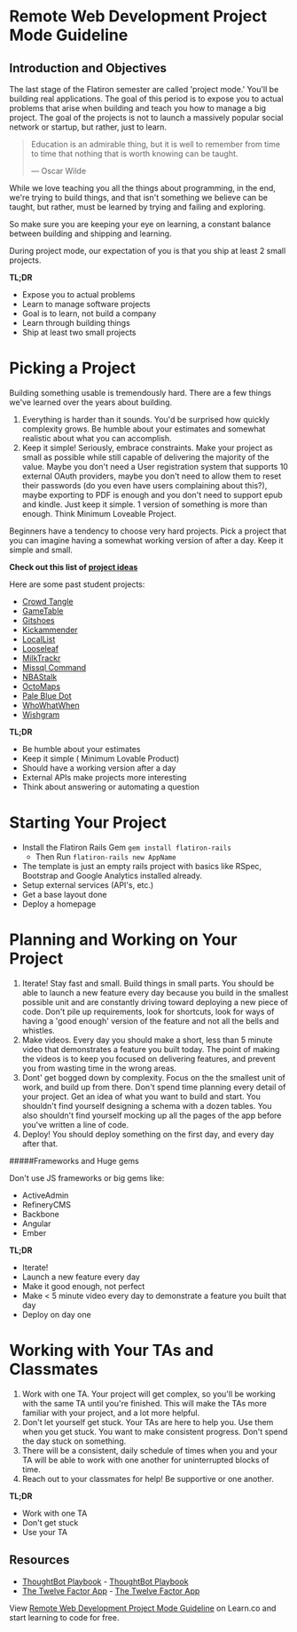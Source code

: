 

# Remote Web Development Project Mode Guideline

## Introduction and Objectives

The last stage of the Flatiron semester are called 'project mode.' You'll be building real applications. The goal of this period is to expose you to actual problems that arise when building and teach you how to manage a big project. The goal of the projects is not to launch a massively popular social network or startup, but rather, just to learn.

>Education is an admirable thing, but it is well to remember from time to time that nothing that is worth knowing can be taught.
>
> — Oscar Wilde

While we love teaching you all the things about programming, in the end, we're trying to build things, and that isn't something we believe can be taught, but rather, must be learned by trying and failing and exploring.

So make sure you are keeping your eye on learning, a constant balance between building and shipping and learning.

During project mode, our expectation of you is that you ship at least 2 small projects.

**TL;DR**
* Expose you to actual problems
* Learn to manage software projects
* Goal is to learn, not build a company
* Learn through building things
* Ship at least two small projects

# Picking a Project

Building something usable is tremendously hard. There are a few things we've learned over the years about building.

1. Everything is harder than it sounds. You'd be surprised how quickly complexity grows. Be humble about your estimates and somewhat realistic about what you can accomplish.
2. Keep it simple! Seriously, embrace constraints. Make your project as small as possible while still capable of delivering the majority of the value. Maybe you don't need a User registration system that supports 10 external OAuth providers, maybe you don't need to allow them to reset their passwords (do you even have users complaining about this?), maybe exporting to PDF is enough and you don't need to support epub and kindle. Just keep it simple. 1 version of something is more than enough. Think Minimum Loveable Project.

Beginners have a tendency to choose very hard projects. Pick a project that you can imagine having a somewhat working version of after a day. Keep it simple and small.

**Check out this list of [project ideas]()**

Here are some past student projects:

- [Crowd Tangle](http://www.crowdtangle.com/map)
- [GameTable](http://gametable.co/)
- [Gitshoes](http://www.gitshoes.com/)
- [Kickammender](http://162.243.246.245/)
- [LocalList](http://localist.herokuapp.com/)
- [Looseleaf](http://looseleaf.me/)
- [MilkTrackr](http://www.milktrackr.com/)
- [Missql Command](http://missqlcommand.com/)
- [NBAStalk](http://162.243.240.32/)
- [OctoMaps](http://octomaps.com)
- [Pale Blue Dot](http://palebluedot.herokuapp.com/)
- [WhoWhatWhen](http://192.241.176.112/)
- [Wishgram](http://162.243.119.229/)

**TL;DR**
* Be humble about your estimates
* Keep it simple ( Minimum Lovable Product)
* Should have a working version after a day
* External APIs make projects more interesting
* Think about answering or automating a question

# Starting Your Project

* Install the Flatiron Rails Gem `gem install flatiron-rails`
  * Then Run `flatiron-rails new AppName`
* The template is just an empty rails project with basics like RSpec, Bootstrap and Google Analytics installed already.
* Setup external services (API's, etc.)
* Get a base layout done
* Deploy a homepage

# Planning and Working on Your Project

1. Iterate! Stay fast and small. Build things in small parts. You should be able to launch a new feature every day because you build in the smallest possible unit and are constantly driving toward deploying a new piece of code. Don't pile up requirements, look for shortcuts, look for ways of having a 'good enough' version of the feature and not all the bells and whistles.
2. Make videos. Every day you should make a short, less than 5 minute video that demonstrates a feature you built today. The point of making the videos is to keep you focused on delivering features, and prevent you from wasting time in the wrong areas.
3. Dont' get bogged down by complexity. Focus on the the smallest unit of work, and build up from there. Don't spend time planning every detail of your project. Get an idea of what you want to build and start. You shouldn't find yourself designing a schema with a dozen tables. You also shouldn't find yourself mocking up all the pages of the app before you've written a line of code.
4. Deploy! You should deploy something on the first day, and every day after that.

#####Frameworks and Huge gems

Don't use JS frameworks or big gems like:
* ActiveAdmin
* RefineryCMS
* Backbone
* Angular
* Ember

**TL;DR**
* Iterate!
* Launch a new feature every day
* Make it good enough, not perfect
* Make < 5 minute video every day to demonstrate a feature you built that day
* Deploy on day one

# Working with Your TAs and Classmates

1. Work with one TA. Your project will get complex, so you'll be working with the same TA until you're finished. This will make the TAs more familiar with your project, and a lot more helpful.
2. Don't let yourself get stuck. Your TAs are here to help you. Use them when you get stuck. You want to make consistent progress. Don't spend the day stuck on something.
3. There will be a consistent, daily schedule of times when you and your TA will be able to work with one another for uninterrupted blocks of time.
4. Reach out to your classmates for help! Be supportive or one another.

**TL;DR**
* Work with one TA
* Don't get stuck
* Use your TA

## Resources
* [ThoughtBot Playbook](http://thoughtbot.com/) - [ThoughtBot Playbook](http://playbook.thoughtbot.com/)
* [The Twelve Factor App](http://12factor.net/) - [The Twelve Factor App](http://12factor.net/)

<p data-visibility='hidden'>View <a href='https://learn.co/lessons/remote-project-mode-guidelines' title='Remote Web Development Project Mode Guideline'>Remote Web Development Project Mode Guideline</a> on Learn.co and start learning to code for free.</p>
